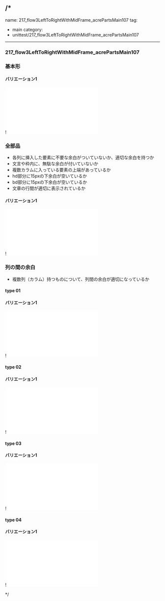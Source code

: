 /*
---
name: 217_flow3LeftToRightWithMidFrame_acrePartsMain107
tag:
  - main
category:
  - unittest/217_flow3LeftToRightWithMidFrame_acrePartsMain107
---

### 217_flow3LeftToRightWithMidFrame_acrePartsMain107
### 基本形

#### バリエーション1

!![217_flow3LeftToRightWithMidFrame_acrePartsMain107_01basic_1.html](./html/217_flow3LeftToRightWithMidFrame_acrePartsMain107/217_flow3LeftToRightWithMidFrame_acrePartsMain107_01basic_1.html)

### 全部品
- 各列に挿入した要素に不要な余白がついていないか、適切な余白を持つか
- 文言や枠内に、無駄な余白が付いていないか
- 複数カラムに入っている要素の上端があっているか
- hd部分に15pxの下余白が空いているか
- bd部分に15pxの下余白が空いているか
- 文章の行間が適切に表示されているか

#### バリエーション1

!![217_flow3LeftToRightWithMidFrame_acrePartsMain107_02all_1.html](./html/217_flow3LeftToRightWithMidFrame_acrePartsMain107/217_flow3LeftToRightWithMidFrame_acrePartsMain107_02all_1.html)

### 列の間の余白
- 複数列（カラム）持つものについて、列間の余白が適切になっているか

#### type 01
#### バリエーション1

!![217_flow3LeftToRightWithMidFrame_acrePartsMain107_f08_01_1.html](./html/217_flow3LeftToRightWithMidFrame_acrePartsMain107/217_flow3LeftToRightWithMidFrame_acrePartsMain107_f08_01_1.html)

#### type 02
#### バリエーション1

!![217_flow3LeftToRightWithMidFrame_acrePartsMain107_f08_02_1.html](./html/217_flow3LeftToRightWithMidFrame_acrePartsMain107/217_flow3LeftToRightWithMidFrame_acrePartsMain107_f08_02_1.html)

#### type 03
#### バリエーション1

!![217_flow3LeftToRightWithMidFrame_acrePartsMain107_f08_03_1.html](./html/217_flow3LeftToRightWithMidFrame_acrePartsMain107/217_flow3LeftToRightWithMidFrame_acrePartsMain107_f08_03_1.html)

#### type 04
#### バリエーション1

!![217_flow3LeftToRightWithMidFrame_acrePartsMain107_f08_04_1.html](./html/217_flow3LeftToRightWithMidFrame_acrePartsMain107/217_flow3LeftToRightWithMidFrame_acrePartsMain107_f08_04_1.html)

*/

